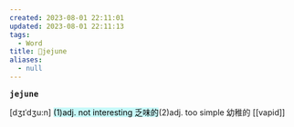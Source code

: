 ```yaml
---
created: 2023-08-01 22:11:01
updated: 2023-08-01 22:11:13
tags:
  - Word
title: 📖jejune
aliases:
  - null
---
```


<pre><strong>jejune</strong></pre>
[dʒɪˈdʒu:n]
<mark style="background: #ABF7F7A6;">(1)adj. not interesting 乏味的</mark>(2)adj. too simple 幼稚的
[[vapid]]
